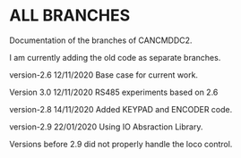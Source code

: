 # ALL BRANCHES

Documentation of the branches of CANCMDDC2.

I am currently adding the old code as separate branches.

version-2.6 12/11/2020 Base case for current work.

Version 3.0 12/11/2020 RS485 experiments based on 2.6

version-2.8 14/11/2020 Added KEYPAD and ENCODER code.

version-2.9 22/01/2020 Using IO Absraction Library.

Versions before 2.9 did not properly handle the loco control.

